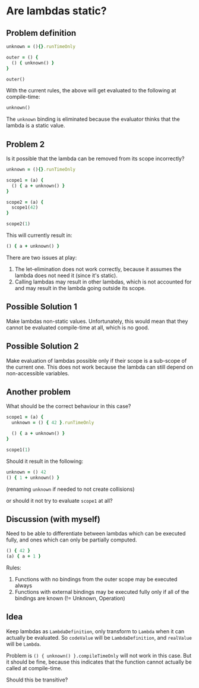 # Are lambdas static?

## Problem definition

```ruby
unknown = (){}.runTimeOnly

outer = () {
  () { unknown() }
}

outer()
```

With the current rules, the above will get evaluated to the following at compile-time:

```ruby
unknown()
```

The `unknown` binding is eliminated because the evaluator thinks that the lambda is a static value.

## Problem 2

Is it possible that the lambda can be removed from its scope incorrectly?

```ruby
unknown = (){}.runTimeOnly

scope1 = (a) {
  () { a + unknown() }
}

scope2 = (a) {
  scope1(42)
}

scope2(1)
```

This will currently result in:

```ruby
() { a + unknown() }
```

There are two issues at play:

1. The let-elimination does not work correctly, because it assumes the lambda does not need it (since it's static).
2. Calling lambdas may result in other lambdas, which is not accounted for and may result in the lambda going outside
   its scope.

## Possible Solution 1

Make lambdas non-static values. Unfortunately, this would mean that they cannot be evaluated compile-time at all, which
is no good.

## Possible Solution 2

Make evaluation of lambdas possible only if their scope is a sub-scope of the current one. This does not work because
the lambda can still depend on non-accessible variables.

## Another problem

What should be the correct behaviour in this case?

```ruby
scope1 = (a) {
  unknown = () { 42 }.runTimeOnly

  () { a + unknown() }
}

scope1(1)
```

Should it result in the following:

```ruby
unknown = () 42
() { 1 + unknown() }
```
(renaming `unknown` if needed to not create collisions)

or should it not try to evaluate `scope1` at all?

## Discussion (with myself)

Need to be able to differentiate between lambdas which can be executed fully, and ones which can only be 
partially computed.

```ruby
() { 42 }
(a) { a + 1 }
```

Rules:

1. Functions with no bindings from the outer scope may be executed always
2. Functions with external bindings may be executed fully only if all of the bindings are known (!= Unknown, Operation)

## Idea

Keep lambdas as `LambdaDefinition`, only transform to `Lambda` when it can actually be evaluated.
So `codeValue` will be `LambdaDefinition`, and `realValue` will be `Lambda`.

Problem is `() { unknown() }.compileTimeOnly` will not work in this case. But it should be fine, because this indicates
that the function cannot actually be called at compile-time.

Should this be transitive?
